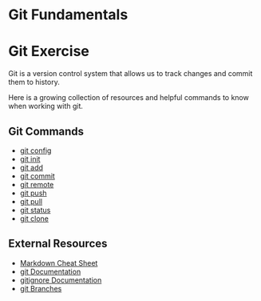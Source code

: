 # Git Fundamentals

# Git Exercise

Git is a version control system that allows us to track changes and commit them to history. 

Here is a growing collection of resources and helpful commands to know when working with git. 

## Git Commands 
- [git config](./Commands/Config.md)
- [git init](./Commands/Init.md)
- [git add](./Commands/Adds.md)
- [git commit](./Commands/Commit.md)
- [git remote](./Commands/Remote.md)
- [git push](./Commands/Push.md)
- [git pull](./Pull.md)
- [git status](./Status.md)
- [git clone](./Clone.md)

## External Resources

- [Markdown Cheat Sheet](https://www.markdownguide.org/cheat-sheet)
- [git Documentation](https://git-scm.com/docs)
- [gitignore Documentation](https://git-scm.com/docs/gitignore)
- [git Branches](https://git-scm.com/book/en/v2/Git-Branches-in-a-Nutshell)
